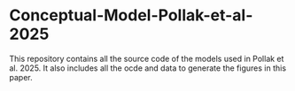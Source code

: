 # Conceptual-Model-Pollak-et-al-2025
This repository contains all the source code of the models used in Pollak et al. 2025. It also includes all the ocde and data to generate the figures in this paper.
